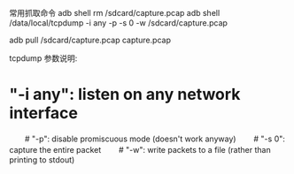 常用抓取命令
adb shell rm /sdcard/capture.pcap
adb shell /data/local/tcpdump -i any -p -s 0 -w /sdcard/capture.pcap

adb pull /sdcard/capture.pcap capture.pcap

tcpdump 参数说明:
# "-i any": listen on any network interface
　　# "-p": disable promiscuous mode (doesn't work anyway)
　　# "-s 0": capture the entire packet
　　# "-w": write packets to a file (rather than printing to stdout)
